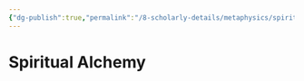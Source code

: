 ```yaml
---
{"dg-publish":true,"permalink":"/8-scholarly-details/metaphysics/spiritual-alchemy/spiritual-alchemy/","noteIcon":""}
---
```


# Spiritual Alchemy

